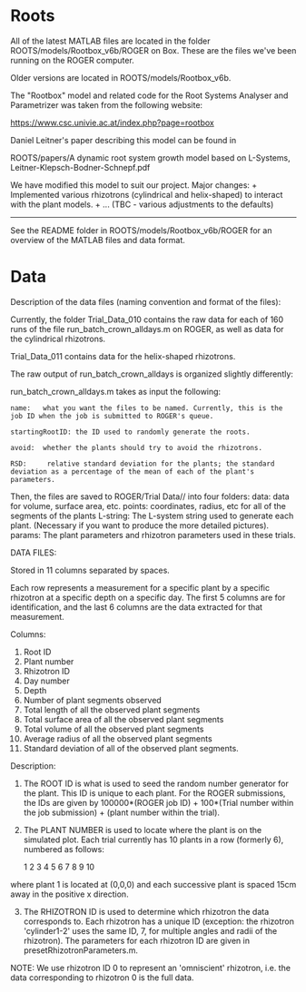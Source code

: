 # Roots

All of the latest MATLAB files are located in the folder ROOTS/models/Rootbox_v6b/ROGER on Box. These are the files we've been running on the ROGER computer. 

Older versions are located in ROOTS/models/Rootbox_v6b.


The "Rootbox" model and related code for the Root Systems Analyser and Parametrizer was taken from the following website:

https://www.csc.univie.ac.at/index.php?page=rootbox

Daniel Leitner's paper describing this model can be found in 

ROOTS/papers/A dynamic root system growth model based on L-Systems, Leitner-Klepsch-Bodner-Schnepf.pdf


We have modified this model to suit our project.
Major changes:
	+ Implemented various rhizotrons (cylindrical and helix-shaped) to interact with the plant models.
	+ ... (TBC - various adjustments to the defaults)

----------------------------------------------------------------

See the README folder in ROOTS/models/Rootbox_v6b/ROGER for an overview of the MATLAB files and data format.

# Data

Description of the data files (naming convention and format of the files):

Currently, the folder Trial_Data_010 contains the raw data for each of 160 runs of the file run_batch_crown_alldays.m on ROGER, as well as data for the cylindrical rhizotrons.

Trial_Data_011 contains data for the helix-shaped rhizotrons.



The raw output of run_batch_crown_alldays is organized slightly differently:

run_batch_crown_alldays.m takes as input the following:
 
	name:   what you want the files to be named. Currently, this is the job ID when the job is submitted to ROGER's queue.

	startingRootID: the ID used to randomly generate the roots.

	avoid:  whether the plants should try to avoid the rhizotrons.

	RSD: 	 relative standard deviation for the plants; the standard deviation as a percentage of the mean of each of the plant's parameters.


Then, the files are saved to ROGER/Trial Data/<name>/
into four folders:
	data:		data for volume, surface area, etc.
	points:	coordinates, radius, etc for all of the segments of the plants
	L-string:	The L-system string used to generate each plant. (Necessary if you want to produce the more detailed pictures).
	params:	The plant parameters and rhizotron parameters used in these trials.


DATA FILES:

Stored in 11 columns separated by spaces.

Each row represents a measurement for a specific plant by a specific rhizotron at a specific depth on a specific day. The first 5 columns are for identification, and the last 6 columns are the data extracted for that measurement.

Columns:
1. Root ID
2. Plant number
3. Rhizotron ID
4. Day number
5. Depth
6. Number of plant segments observed
7. Total length of all the observed plant segments
8. Total surface area of all the observed plant segments
9. Total volume of all the observed plant segments
10. Average radius of all the observed plant segments
11. Standard deviation of all of the observed plant segments.

Description:
1. The ROOT ID is what is used to seed the random number generator for the plant. This ID is unique to each plant. For the ROGER submissions, the IDs are given by 100000*(ROGER job ID) + 100*(Trial number within the job submission) + (plant number within the trial).

2. The PLANT NUMBER is used to locate where the plant is on the simulated plot. Each trial currently has 10 plants in a row (formerly 6), numbered as follows:

	1  2  3  4  5  6  7  8  9  10

where plant 1 is located at (0,0,0) and each successive plant is spaced 15cm away in the positive x direction.

3. The RHIZOTRON ID is used to determine which rhizotron the data corresponds to. Each rhizotron has a unique ID (exception: the rhizotron 'cylinder1-2' uses the same ID, 7,  for multiple angles and radii of the rhizotron). The parameters for each rhizotron ID are given in presetRhizotronParameters.m.

NOTE: We use rhizotron ID 0 to represent an 'omniscient' rhizotron, i.e. the data corresponding to rhizotron 0 is the full data.



